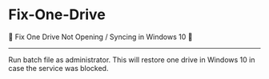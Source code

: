 # Fix-One-Drive

:muscle: Fix One Drive Not Opening / Syncing in Windows 10 :muscle:

----

Run batch file as administrator. This will restore one drive in Windows 10 in case the service was blocked.

